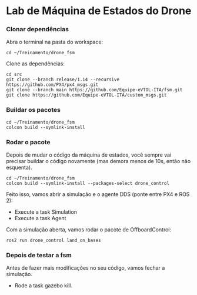 # Lab de Máquina de Estados do Drone

### Clonar dependências

Abra o terminal na pasta do workspace:
```shell
cd ~/Treinamento/drone_fsm
```

Clone as dependências:

```shell
cd src
git clone --branch release/1.14 --recursive https://github.com/PX4/px4_msgs.git
git clone --branch main https://github.com/Equipe-eVTOL-ITA/fsm.git
git clone https://github.com/Equipe-eVTOL-ITA/custom_msgs.git
```

### Buildar os pacotes

```shell
cd ~/Treinamento/drone_fsm
colcon build --symlink-install
```

### Rodar o pacote

Depois de mudar o código da máquina de estados, você sempre vai precisar buildar o código novamente (mas demora menos de 10s, então não esquenta).

```shell
cd ~/Treinamento/drone_fsm
colcon build --symlink-install --packages-select drone_control
```

Feito isso, vamos abrir a simulação e o agente DDS (ponte entre PX4 e ROS 2):

- Execute a task Simulation
- Execute a task Agent

Com a simulação aberta, vamos rodar o pacote de OffboardControl:

```shell
ros2 run drone_control land_on_bases
```

### Depois de testar a fsm

Antes de fazer mais modificações no seu código, vamos fechar a simulação.

- Rode a task gazebo kill.